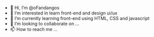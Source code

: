 - 👋 Hi, I’m @oFandangos
- 👀 I’m interested in learn front-end and design ui/ux
- 🌱 I’m currently learning front-end using HTML, CSS and javascript
- 💞️ I’m looking to collaborate on ...
- 📫 How to reach me ...

<!---
oFandangos/oFandangos is a ✨ special ✨ repository because its `README.md` (this file) appears on your GitHub profile.
You can click the Preview link to take a look at your changes.
--->
